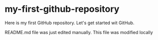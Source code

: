 # my-first-github-repository
Here is my first GitHub repository. Let's get started wit GitHub.

README.md file was just edited manually. This file was modified locally
